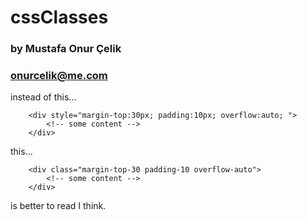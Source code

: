 # cssClasses
### by Mustafa Onur Çelik
### onurcelik@me.com 

instead of this...
```
    <div style="margin-top:30px; padding:10px; overflow:auto; ">
        <!-- some content -->
    </div>
```

this...
```
    <div class="margin-top-30 padding-10 overflow-auto">
        <!-- some content -->
    </div>
```

is better to read I think.
